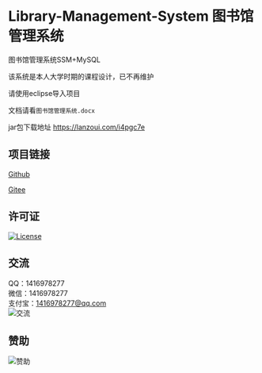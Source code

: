 # Library-Management-System 图书馆管理系统

图书馆管理系统SSM+MySQL

该系统是本人大学时期的课程设计，已不再维护

请使用eclipse导入项目

文档请看`图书馆管理系统.docx`

jar包下载地址 https://lanzoui.com/i4pgc7e

## 项目链接
[Github](https://github.com/ALI1416/Library-Management-System)

[Gitee](https://gitee.com/ALI1416/Library-Management-System)

## 许可证
[![License](https://img.shields.io/badge/license-BSD-brightgreen)](https://opensource.org/licenses/BSD-3-Clause)

## 交流
QQ：1416978277  
微信：1416978277  
支付宝：1416978277@qq.com  
![交流](https://cdn.jsdelivr.net/gh/ALI1416/ALI1416/image/contact.png)

## 赞助
![赞助](https://cdn.jsdelivr.net/gh/ALI1416/ALI1416/image/donate.png)
